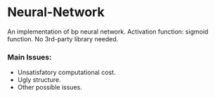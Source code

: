 # Neural-Network
An implementation of bp neural network. 
Activation function: sigmoid function. 
No 3rd-party library needed. 

### Main Issues: 
* Unsatisfatory computational cost. 
* Ugly structure. 
* Other possible issues. 

